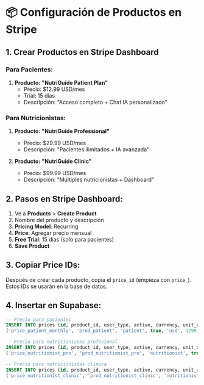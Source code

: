 # 📦 Configuración de Productos en Stripe

## 1. Crear Productos en Stripe Dashboard

### Para Pacientes:
1. **Producto: "NutriGuide Patient Plan"**
   - Precio: $12.99 USD/mes
   - Trial: 15 días
   - Descripción: "Acceso completo + Chat IA personalizado"

### Para Nutricionistas:
1. **Producto: "NutriGuide Professional"**
   - Precio: $29.99 USD/mes
   - Descripción: "Pacientes ilimitados + IA avanzada"

2. **Producto: "NutriGuide Clinic"**
   - Precio: $99.99 USD/mes  
   - Descripción: "Múltiples nutricionistas + Dashboard"

## 2. Pasos en Stripe Dashboard:
1. Ve a **Products** > **Create Product**
2. Nombre del producto y descripción
3. **Pricing Model**: Recurring
4. **Price**: Agregar precio mensual
5. **Free Trial**: 15 días (solo para pacientes)
6. **Save Product**

## 3. Copiar Price IDs:
Después de crear cada producto, copia el `price_id` (empieza con `price_`).
Estos IDs se usarán en la base de datos.

## 4. Insertar en Supabase:
```sql
-- Precio para pacientes
INSERT INTO prices (id, product_id, user_type, active, currency, unit_amount, interval, trial_period_days, metadata) VALUES
('price_patient_monthly', 'prod_patient', 'patient', true, 'usd', 1299, 'month', 15, '{"name": "Plan Mensual", "description": "Acceso completo + Chat IA personalizado", "popular": true}');

-- Precio para nutricionistas profesional
INSERT INTO prices (id, product_id, user_type, active, currency, unit_amount, interval, metadata) VALUES
('price_nutritionist_pro', 'prod_nutritionist_pro', 'nutritionist', true, 'usd', 2999, 'month', '{"name": "Plan Profesional", "description": "Pacientes ilimitados + IA avanzada", "popular": true}');

-- Precio para nutricionistas clínica
INSERT INTO prices (id, product_id, user_type, active, currency, unit_amount, interval, metadata) VALUES
('price_nutritionist_clinic', 'prod_nutritionist_clinic', 'nutritionist', true, 'usd', 9999, 'month', '{"name": "Plan Clínica", "description": "Múltiples nutricionistas + Dashboard"}');
``` 